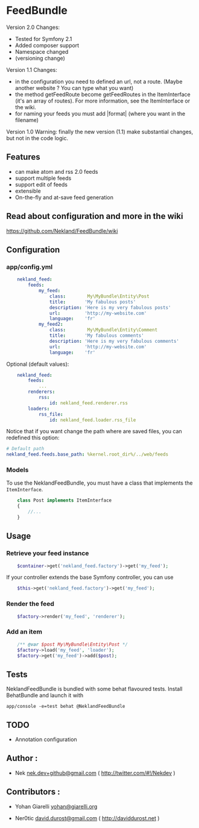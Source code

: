 FeedBundle
===========

Version 2.0
Changes:
 * Tested for Symfony 2.1
 * Added composer support
 * Namespace changed
 * (versioning change)

Version 1.1
Changes:
 * in the configuration you need to defined an url, not a route. (Maybe another website ? You can type what you want)
 * the method getFeedRoute become getFeedRoutes in the ItemInterface (it's an array of routes).
 For more information, see the ItemInterface or the wiki.
 * for naming your feeds you must add |format| (where you want in the filename)


Version 1.0
Warning: finally the new version (1.1) make substantial changes, but not in the code logic.


Features
--------

 * can make atom and rss 2.0 feeds
 * support multiple feeds
 * support edit of feeds
 * extensible
 * On-the-fly and at-save feed generation

Read about configuration and more in the wiki
---------------------------------------------

https://github.com/Nekland/FeedBundle/wiki

Configuration
-------------

### app/config.yml

```YAML
    nekland_feed:
        feeds:
            my_feed:
                class:        My\MyBundle\Entity\Post
                title:       'My fabulous posts'
                description: 'Here is my very fabulous posts'
                url:         'http://my-website.com'
                language:    'fr'
            my_feed2:
                class:        My\MyBundle\Entity\Comment
                title:       'My fabulous comments'
                description: 'Here is my very fabulous comments'
                url:         'http://my-website.com'
                language:    'fr'
```
Optional (default values):
```YAML
    nekland_feed:
        feeds:
            ...
        renderers:
            rss:
                id: nekland_feed.renderer.rss
        loaders:
            rss_file:
                id: nekland_feed.loader.rss_file
```

Notice that if you want change the path where are saved files, you can redefined this option:
```YAML
# Default path
nekland_feed.feeds.base_path: %kernel.root_dir%/../web/feeds
```

### Models

To use the NeklandFeedBundle, you must have a class that implements the `ItemInterface`. 
```PHP
    class Post implements ItemInterface
    {
        //...
    }
```
Usage
-----

### Retrieve your feed instance
```PHP
    $container->get('nekland_feed.factory')->get('my_feed');
```
If your controller extends the base Symfony controller, you can use
```PHP
    $this->get('nekland_feed.factory')->get('my_feed');
```

### Render the feed
```PHP
    $factory->render('my_feed', 'renderer');
```
### Add an item
```PHP
    /** @var $post My\MyBundle\Entity\Post */
    $factory->load('my_feed', 'loader');
    $factory->get('my_feed')->add($post);
```



Tests
-----

NeklandFeedBundle is bundled with some behat flavoured tests. Install BehatBundle and launch it with

    app/console -e=test behat @NeklandFeedBundle

TODO
----

 * Annotation configuration

Author :
-------------
 * Nek <nek.dev+github@gmail.com> ( http://twitter.com/#!/Nekdev )

Contributors :
-------------

 * Yohan Giarelli <yohan@giarelli.org>

 * Ner0tic <david.durost@gmail.com> ( http://daviddurost.net )